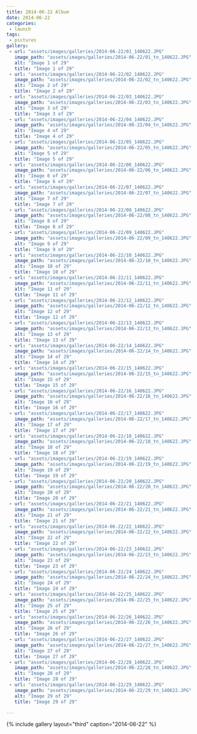 ```yaml
---
title: 2014-06-22 Album
date: 2014-06-22
categories:
 - launch
tags:
 - pictures
gallery:
 - url: "assets/images/galleries/2014-06-22/01_140622.JPG"
   image_path: "assets/images/galleries/2014-06-22/01_tn_140622.JPG"
   alt: "Image 1 of 29"
   title: "Image 1 of 29"
 - url: "assets/images/galleries/2014-06-22/02_140622.JPG"
   image_path: "assets/images/galleries/2014-06-22/02_tn_140622.JPG"
   alt: "Image 2 of 29"
   title: "Image 2 of 29"
 - url: "assets/images/galleries/2014-06-22/03_140622.JPG"
   image_path: "assets/images/galleries/2014-06-22/03_tn_140622.JPG"
   alt: "Image 3 of 29"
   title: "Image 3 of 29"
 - url: "assets/images/galleries/2014-06-22/04_140622.JPG"
   image_path: "assets/images/galleries/2014-06-22/04_tn_140622.JPG"
   alt: "Image 4 of 29"
   title: "Image 4 of 29"
 - url: "assets/images/galleries/2014-06-22/05_140622.JPG"
   image_path: "assets/images/galleries/2014-06-22/05_tn_140622.JPG"
   alt: "Image 5 of 29"
   title: "Image 5 of 29"
 - url: "assets/images/galleries/2014-06-22/06_140622.JPG"
   image_path: "assets/images/galleries/2014-06-22/06_tn_140622.JPG"
   alt: "Image 6 of 29"
   title: "Image 6 of 29"
 - url: "assets/images/galleries/2014-06-22/07_140622.JPG"
   image_path: "assets/images/galleries/2014-06-22/07_tn_140622.JPG"
   alt: "Image 7 of 29"
   title: "Image 7 of 29"
 - url: "assets/images/galleries/2014-06-22/08_140622.JPG"
   image_path: "assets/images/galleries/2014-06-22/08_tn_140622.JPG"
   alt: "Image 8 of 29"
   title: "Image 8 of 29"
 - url: "assets/images/galleries/2014-06-22/09_140622.JPG"
   image_path: "assets/images/galleries/2014-06-22/09_tn_140622.JPG"
   alt: "Image 9 of 29"
   title: "Image 9 of 29"
 - url: "assets/images/galleries/2014-06-22/10_140622.JPG"
   image_path: "assets/images/galleries/2014-06-22/10_tn_140622.JPG"
   alt: "Image 10 of 29"
   title: "Image 10 of 29"
 - url: "assets/images/galleries/2014-06-22/11_140622.JPG"
   image_path: "assets/images/galleries/2014-06-22/11_tn_140622.JPG"
   alt: "Image 11 of 29"
   title: "Image 11 of 29"
 - url: "assets/images/galleries/2014-06-22/12_140622.JPG"
   image_path: "assets/images/galleries/2014-06-22/12_tn_140622.JPG"
   alt: "Image 12 of 29"
   title: "Image 12 of 29"
 - url: "assets/images/galleries/2014-06-22/13_140622.JPG"
   image_path: "assets/images/galleries/2014-06-22/13_tn_140622.JPG"
   alt: "Image 13 of 29"
   title: "Image 13 of 29"
 - url: "assets/images/galleries/2014-06-22/14_140622.JPG"
   image_path: "assets/images/galleries/2014-06-22/14_tn_140622.JPG"
   alt: "Image 14 of 29"
   title: "Image 14 of 29"
 - url: "assets/images/galleries/2014-06-22/15_140622.JPG"
   image_path: "assets/images/galleries/2014-06-22/15_tn_140622.JPG"
   alt: "Image 15 of 29"
   title: "Image 15 of 29"
 - url: "assets/images/galleries/2014-06-22/16_140622.JPG"
   image_path: "assets/images/galleries/2014-06-22/16_tn_140622.JPG"
   alt: "Image 16 of 29"
   title: "Image 16 of 29"
 - url: "assets/images/galleries/2014-06-22/17_140622.JPG"
   image_path: "assets/images/galleries/2014-06-22/17_tn_140622.JPG"
   alt: "Image 17 of 29"
   title: "Image 17 of 29"
 - url: "assets/images/galleries/2014-06-22/18_140622.JPG"
   image_path: "assets/images/galleries/2014-06-22/18_tn_140622.JPG"
   alt: "Image 18 of 29"
   title: "Image 18 of 29"
 - url: "assets/images/galleries/2014-06-22/19_140622.JPG"
   image_path: "assets/images/galleries/2014-06-22/19_tn_140622.JPG"
   alt: "Image 19 of 29"
   title: "Image 19 of 29"
 - url: "assets/images/galleries/2014-06-22/20_140622.JPG"
   image_path: "assets/images/galleries/2014-06-22/20_tn_140622.JPG"
   alt: "Image 20 of 29"
   title: "Image 20 of 29"
 - url: "assets/images/galleries/2014-06-22/21_140622.JPG"
   image_path: "assets/images/galleries/2014-06-22/21_tn_140622.JPG"
   alt: "Image 21 of 29"
   title: "Image 21 of 29"
 - url: "assets/images/galleries/2014-06-22/22_140622.JPG"
   image_path: "assets/images/galleries/2014-06-22/22_tn_140622.JPG"
   alt: "Image 22 of 29"
   title: "Image 22 of 29"
 - url: "assets/images/galleries/2014-06-22/23_140622.JPG"
   image_path: "assets/images/galleries/2014-06-22/23_tn_140622.JPG"
   alt: "Image 23 of 29"
   title: "Image 23 of 29"
 - url: "assets/images/galleries/2014-06-22/24_140622.JPG"
   image_path: "assets/images/galleries/2014-06-22/24_tn_140622.JPG"
   alt: "Image 24 of 29"
   title: "Image 24 of 29"
 - url: "assets/images/galleries/2014-06-22/25_140622.JPG"
   image_path: "assets/images/galleries/2014-06-22/25_tn_140622.JPG"
   alt: "Image 25 of 29"
   title: "Image 25 of 29"
 - url: "assets/images/galleries/2014-06-22/26_140622.JPG"
   image_path: "assets/images/galleries/2014-06-22/26_tn_140622.JPG"
   alt: "Image 26 of 29"
   title: "Image 26 of 29"
 - url: "assets/images/galleries/2014-06-22/27_140622.JPG"
   image_path: "assets/images/galleries/2014-06-22/27_tn_140622.JPG"
   alt: "Image 27 of 29"
   title: "Image 27 of 29"
 - url: "assets/images/galleries/2014-06-22/28_140622.JPG"
   image_path: "assets/images/galleries/2014-06-22/28_tn_140622.JPG"
   alt: "Image 28 of 29"
   title: "Image 28 of 29"
 - url: "assets/images/galleries/2014-06-22/29_140622.JPG"
   image_path: "assets/images/galleries/2014-06-22/29_tn_140622.JPG"
   alt: "Image 29 of 29"
   title: "Image 29 of 29"

---
```


{% include gallery layout="third" caption="2014-06-22" %}
